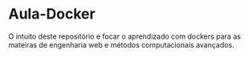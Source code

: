 # Aula-Docker
O intuito deste repositório e focar o aprendizado com dockers para as mateiras de engenharia web e métodos computacionais avançados.
